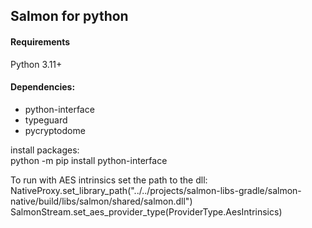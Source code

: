## Salmon for python

#### Requirements
Python 3.11+  

#### Dependencies:
* python-interface  
* typeguard
* pycryptodome


install packages:  
python -m pip install python-interface

To run with AES intrinsics set the path to the dll:
NativeProxy.set_library_path("../../projects/salmon-libs-gradle/salmon-native/build/libs/salmon/shared/salmon.dll")
SalmonStream.set_aes_provider_type(ProviderType.AesIntrinsics)
